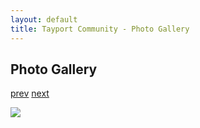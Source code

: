 ```yaml
---
layout: default
title: Tayport Community - Photo Gallery
---
```

## Photo Gallery

[prev](http://tayport.org.uk/photo/384) [next](http://tayport.org.uk/photo/386)

![ ](http://tayport.org.uk/media/385.jpg " ")

